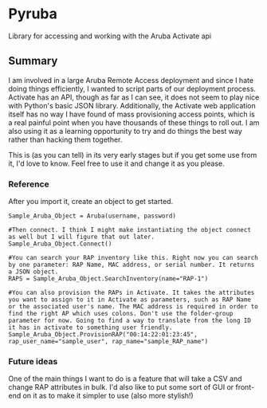 # Pyruba
Library for accessing and working with the Aruba Activate api

## Summary

I am involved in a large Aruba Remote Access deployment and since I hate doing things efficiently, I wanted to script parts of our deployment process. Activate has an API, though as far as I can see, it does not seem to play nice with Python's basic JSON library. Additionally, the Activate web application itself has no way I have found of mass provisioning access points, which is a real painful point when you have thousands of these things to roll out. I am also using it as a learning opportunity to try and do things the best way rather than hacking them together.

This is (as you can tell) in its very early stages but if you get some use from it, I'd love to know. Feel free to use it and change it as you please.

### Reference

After you import it, create an object to get started.

```
Sample_Aruba_Object = Aruba(username, password)

#Then connect. I think I might make instantiating the object connect as well but I will figure that out later.
Sample_Aruba_Object.Connect()

#You can search your RAP inventory like this. Right now you can search by one parameter: RAP Name, MAC address, or serial number. It returns a JSON object.
RAPS = Sample_Aruba_Object.SearchInventory(name="RAP-1")

#You can also provision the RAPs in Activate. It takes the attributes you want to assign to it in Activate as parameters, such as RAP Name or the associated user's name. The MAC address is required in order to find the right AP which uses colons. Don't use the folder-group parameter for now. Going to find a way to translate from the long ID it has in activate to something user friendly.
Sample_Aruba_Object.ProvisionRAP("00:14:22:01:23:45", rap_user_name="sample_user", rap_name="sample_RAP_name")
```

### Future ideas

One of the main things I want to do is a feature that will take a CSV and change RAP attributes in bulk. I'd also like to put some sort of GUI or front-end on it as to make it simpler to use (also more stylish!)


